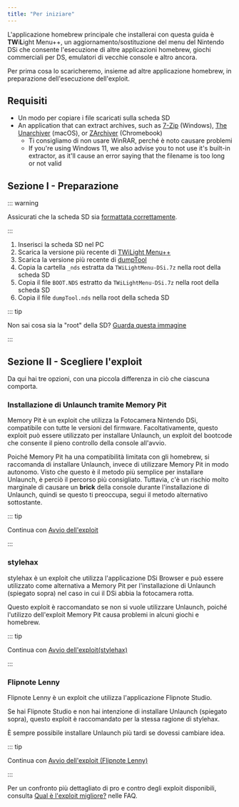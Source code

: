 ```yaml
---
title: "Per iniziare"
---
```


L'applicazione homebrew principale che installerai con questa guida è **TW**i**L**ight Menu++, un aggiornamento/sostituzione del menu del Nintendo DSi che consente l'esecuzione di altre applicazioni homebrew, giochi commerciali per DS, emulatori di vecchie console e altro ancora.

Per prima cosa lo scaricheremo, insieme ad altre applicazione homebrew, in preparazione dell'esecuzione dell'exploit.

## Requisiti

- Un modo per copiare i file scaricati sulla scheda SD
- An application that can extract archives, such as [7-Zip](https://www.7-zip.org/) (Windows), [The Unarchiver](https://apps.apple.com/us/app/the-unarchiver/id425424353) (macOS), or [ZArchiver](https://play.google.com/store/apps/details?id=ru.zdevs.zarchiver) (Chromebook)
    - Ti consigliamo di non usare WinRAR, perché è noto causare problemi
    - If you're using Windows 11, we also advise you to not use it's built-in extractor, as it'll cause an error saying that the filename is too long or not valid

## Sezione I - Preparazione

::: warning

Assicurati che la scheda SD sia [formattata correttamente](sd-card-setup.html).

:::

1. Inserisci la scheda SD nel PC
1. Scarica la versione più recente di [TWiLight Menu++](https://github.com/DS-Homebrew/TWiLightMenu/releases/latest/download/TWiLightMenu-DSi.7z)
1. Scarica la versione più recente di [dumpTool](https://github.com/zoogie/dumpTool/releases/latest/download/dumpTool.nds)
1. Copia la cartella `_nds` estratta da `TWiLightMenu-DSi.7z` nella root della scheda SD
1. Copia il file `BOOT.NDS` estratto da `TWiLightMenu-DSi.7z` nella root della scheda SD
1. Copia il file `dumpTool.nds` nella root della scheda SD

::: tip

Non sai cosa sia la "root" della SD? [Guarda questa immagine](https://media.discordapp.net/attachments/489307733074640926/756947922804932739/wherestheroot.png)

:::


## Sezione II - Scegliere l'exploit

Da qui hai tre opzioni, con una piccola differenza in ciò che ciascuna comporta.


### Installazione di Unlaunch tramite Memory Pit

Memory Pit è un exploit che utilizza la Fotocamera Nintendo DSi, compatibile con tutte le versioni del firmware. Facoltativamente, questo exploit può essere utilizzato per installare Unlaunch, un exploit del bootcode che consente il pieno controllo della console all'avvio.

Poiché Memory Pit ha una compatibilità limitata con gli homebrew, si raccomanda di installare Unlaunch, invece di utilizzare Memory Pit in modo autonomo. Visto che questo è il metodo più semplice per installare Unlaunch, è perciò il percorso più consigliato. Tuttavia, c'è un rischio molto marginale di causare un **brick** della console durante l'installazione di Unlaunch, quindi se questo ti preoccupa, segui il metodo alternativo sottostante.

::: tip

Continua con [Avvio dell'exploit](launching-the-exploit.html)

:::


### stylehax

stylehax è un exploit che utilizza l'applicazione DSi Browser e può essere utilizzato come alternativa a Memory Pit per l'installazione di Unlaunch (spiegato sopra) nel caso in cui il DSi abbia la fotocamera rotta.

Questo exploit è raccomandato se non si vuole utilizzare Unlaunch, poiché l'utilizzo dell'exploit Memory Pit causa problemi in alcuni giochi e homebrew.

::: tip

Continua con [Avvio dell'exploit(stylehax)](launching-the-browser-exploit.html)

:::


### Flipnote Lenny

Flipnote Lenny è un exploit che utilizza l'applicazione Flipnote Studio.

Se hai Flipnote Studio e non hai intenzione di installare Unlaunch (spiegato sopra), questo exploit è raccomandato per la stessa ragione di stylehax.

È sempre possibile installare Unlaunch più tardi se dovessi cambiare idea.

::: tip

Continua con [Avvio dell'exploit (Flipnote Lenny)](launching-the-flipnote-exploit.html)

:::

Per un confronto più dettagliato di pro e contro degli exploit disponibili, consulta [Qual è l'exploit migliore?](faq.html#which-is-the-best-exploit) nelle FAQ.
